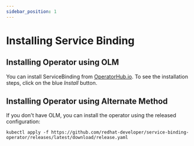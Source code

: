 ```yaml
---
sidebar_position: 1
---
```


# Installing Service Binding

## Installing Operator using OLM

You can install ServiceBinding from
[OperatorHub.io](https://operatorhub.io/operator/service-binding-operator).  To
see the installation steps, click on the blue _Install_ button.

## Installing Operator using Alternate Method

If you don't have OLM, you can install the operator using the released configuration:

```
kubectl apply -f https://github.com/redhat-developer/service-binding-operator/releases/latest/download/release.yaml
```
